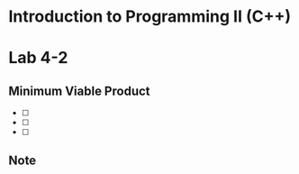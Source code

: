 # Introduction to Programming II (C++) 
# Lab  4-2

## Minimum Viable Product

- [ ]  
- [ ] 
- [ ] 

## Note
